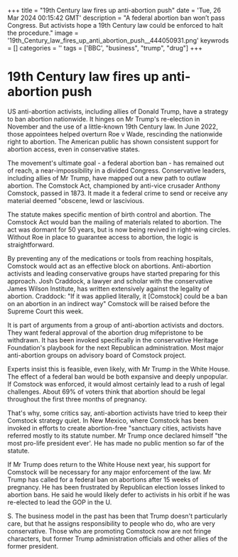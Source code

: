 +++
title = "19th Century law fires up anti-abortion push"
date = 'Tue, 26 Mar 2024 00:15:42 GMT'
description = "A federal abortion ban won’t pass Congress. But activists hope a 19th Century law could be enforced to halt the procedure."
image = '19th_Century_law_fires_up_anti_abortion_push__444050931.png'
keywrods =  []
categories = ''
tags = ['BBC', "business", "trump", "drug"]
+++

# 19th Century law fires up anti-abortion push

US anti-abortion activists, including allies of Donald Trump, have a strategy to ban abortion nationwide.
It hinges on Mr Trump<bb>'s re-election in November and the use of a little-known 19th Century law.
In June 2022, those appointees helped overturn Roe v Wade, rescinding the nationwide right to abortion.
The American public has shown consistent support for abortion access, even in conservative states.

The movement<bb>'s ultimate goal - a federal abortion ban - has remained out of reach, a near-impossibility in a divided Congress.
Conservative leaders, including allies of Mr Trump, have mapped out a new path to outlaw abortion.
The Comstock Act, championed by anti-vice crusader Anthony Comstock, passed in 1873.
It made it a federal crime to send or receive any material deemed <bb>"obscene, lewd or lascivious.

The statute makes specific mention of birth control and abortion.
The Comstock Act would ban the mailing of materials related to abortion.
The act was dormant for 50 years, but is now being revived in right-wing circles.
Without Roe in place to guarantee access to abortion, the logic is straightforward.

By preventing any of the medications or tools from reaching hospitals, Comstock would act as an effective block on abortions.
Anti-abortion activists and leading conservative groups have started preparing for this approach.
Josh Craddock, a lawyer and scholar with the conservative James Wilson Institute, has written extensively against the legality of abortion.
Craddock: "If it was applied literally, it [Comstock] could be a ban on an abortion in an indirect way" Comstock will be raised before the Supreme Court this week.

It is part of arguments from a group of anti-abortion activists and doctors.
They want federal approval of the abortion drug mifepristone to be withdrawn.
It has been invoked specifically in the conservative Heritage Foundation<bb>'s playbook for the next Republican administration.
Most major anti-abortion groups on advisory board of Comstock project.

Experts insist this is feasible, even likely, with Mr Trump in the White House.
The effect of a federal ban would be both expansive and deeply unpopular.
If Comstock was enforced, it would almost certainly lead to a rush of legal challenges.
About 69% of voters think that abortion should be legal throughout the first three months of pregnancy.

That<bb>'s why, some critics say, anti-abortion activists have tried to keep their Comstock strategy quiet.
In New Mexico, where Comstock has been invoked in efforts to create abortion-free <bb>"sanctuary cities, activists have referred mostly to its statute number.
Mr Trump once declared himself <bb>"the most pro-life president ever<bb>'.
He has made no public mention so far of the statute.

If Mr Trump does return to the White House next year, his support for Comstock will be necessary for any major enforcement of the law.
Mr Trump has called for a federal ban on abortions after 15 weeks of pregnancy.
He has been frustrated by Republican election losses linked to abortion bans.
He said he would likely defer to activists in his orbit if he was re-elected to lead the GOP in the U.

S.
The business model in the past has been that Trump doesn<bb>'t particularly care, but that he assigns responsibility to people who do, who are very conservative.
Those who are promoting Comstock now are not fringe characters, but former Trump administration officials and other allies of the former president.


